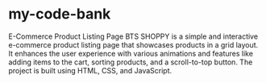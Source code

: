 # my-code-bank
E-Commerce Product Listing Page BTS SHOPPY is a simple and interactive e-commerce product listing page that showcases products in a grid layout. It enhances the user experience with various animations and features like adding items to the cart, sorting products, and a scroll-to-top button. The project is built using HTML, CSS, and JavaScript.
